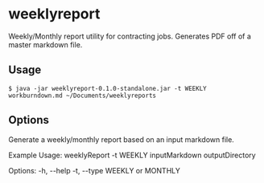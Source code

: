 # weeklyreport

Weekly/Monthly report utility for contracting jobs. Generates PDF off of a master markdown file.

## Usage

    $ java -jar weeklyreport-0.1.0-standalone.jar -t WEEKLY workburndown.md ~/Documents/weeklyreports

## Options

Generate a weekly/monthly report based on an input markdown file.

Example Usage: weeklyReport -t WEEKLY inputMarkdown outputDirectory

Options:
  -h, --help
  -t, --type WEEKLY or MONTHLY
 
